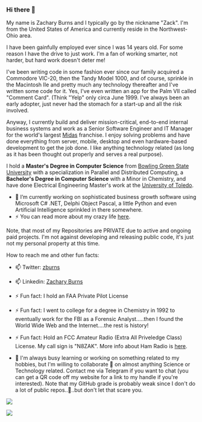 ### Hi there 👋

My name is Zachary Burns and I typically go by the nickname "Zack".  I'm from the United States of America and currently reside in the Northwest-Ohio area.

I have been gainfully employed ever since I was 14 years old.  For some reason I have the drive to just work.  I'm a fan of working smarter, not harder, but hard work doesn't deter me!

I've been writing code in some fashion ever since our family acquired a Commodore VIC-20, then the Tandy Model 1000, and of course, sprinkle in the Macintosh IIe and pretty much any technology thereafter and I've written some code for it.  Yes, I've even written an app for the Palm VII called "Comment Card".  (Think "Yelp" only circa June 1999.  I've always been an early adopter, just never had the stomach for a start-up and all the risk involved.

Anyway, I currently build and deliver mission-critical, end-to-end internal business systems and work as a Senior Software Engineer and IT Manager for the world's largest [Midas](http://www.midas.com) franchise.  I enjoy solving problems and have done everything from server, mobile, desktop and even hardware-based development to get the job done.  I like anything technology related (as long as it has been thought out properly and serves a real purpose).

I hold a **Master's Degree in Computer Science** from [Bowling Green State University](http://www.bgsu.edu) with a specialization in Parallel and Distributed Computing, a **Bachelor's Degree in Computer Science** with a Minor in Chemistry, and have done Electrical Engineering Master's work at the [University of Toledo](http://www.utoledo.edu).

- 🔭 I’m currently working on sophisticated business growth software using Microsoft C# .NET, Delphi Object Pascal, a little Python and even Artificial Intelligence sprinkled in there somewhere.
- ⚡ You can read more about my crazy life [here](http://www.zackburns.com).

Note, that most of my Repositories are PRIVATE due to active and ongoing paid projects.  I'm not against developing and releasing public code, it's just not my personal property at this time.

How to reach me and other fun facts:
- 📫 Twitter: [zburns](https://twitter.com/zburns)
- 📫 Linkedin: [Zachary Burns](https://www.linkedin.com/in/zachary-burns/)
- ⚡ Fun fact: I hold an FAA Private Pilot License
- ⚡ Fun fact: I went to college for a degree in Chemistry in 1992 to eventually work for the FBI as a Forensic Analyst.....then I found the World Wide Web and the Internet....the rest is history!
- ⚡ Fun fact: Hold an FCC Amateur Radio (Extra All Priveledge Class) License.  My call sign is "N8ZAK".  More info about Ham Radio is [here](http://www.n8zak.com).

- 🌱 I'm always busy learning or working on something related to my hobbies, but I'm willing to collaborate 👯 on almost anything Science or Technology related.  Contact me via Telegram if you want to chat (you can get a QR code off my website for a link to my handle if you're interested).   Note that my GitHub grade is probably weak since I don't do a lot of public repos..🤔..but don't let that scare you.

![](https://github-readme-stats.vercel.app/api?username=zburns&show_icons=true&title_color=fff&icon_color=79ff97&text_color=9f9f9f&bg_color=151515)

![](https://visitor-badge.glitch.me/badge?page_id=zburns.zburns)


<!--
**zburns/zburns** is a ✨ _special_ ✨ repository because its `README.md` (this file) appears on your GitHub profile.

Here are some ideas to get you started:

- 🔭 I’m currently working on ...
- 🌱 I’m currently learning ...
- 👯 I’m looking to collaborate on ...
- 🤔 I’m looking for help with ...
- 💬 Ask me about ...
- 📫 How to reach me: ...
- 😄 Pronouns: ...
- ⚡ Fun fact: ...
-->
